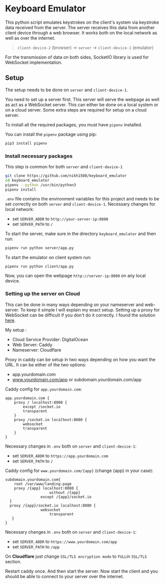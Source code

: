 # Keyboard Emulator

This python script emulates keystrokes on the client's system via keystroke data received from the server. The server receives this data from another client device through a web browser. It works both on the local network as well as over the internet.

> `client-device-2` (browser)	&#8594;	`server`	&#8594;	`client-device-1` (emulator)

For the transmission of data on both sides, SocketIO library is used for WebSocket implementation.



## Setup

The setup needs to be done on `server` and `client-device-1`.

You need to set up a server first. This server will serve the webpage as well as act as a WebSocket server. This can either be done on a local system or on a cloud server. Some extra steps are required for setup on a cloud server.

To install all the required packages, you must have `pipenv` installed.

You can install the `pipenv` package using pip:

```bash
pip3 install pipenv
```



### Install necessary packages

This step is common for both `server` and `client-device-1` 

```bash
git clone https://github.com/nikh1508/keyboard_emulator
cd keyboard_emulator
pipenv --python /usr/bin/python3
pipenv install
```

 `.env` file contains the environment variables for this project and needs to be set correctly on both `server` and `client-device-1`. Necessary changes for local network:

- set `SERVER_ADDR` to `http://your-server-ip:8080`
- set `SERVER_PATH` to `/`

To start the server, make sure in the directory `keyboard_emulator` and then run:

```bash
pipenv run python server/app.py
```

To start the emulator on client system run:

```
pipenv run python client/app.py
```

Now, you can open the webpage `http://server-ip:8080` on any local device.



### Setting up the server on Cloud

This can be done in many ways depending on your nameserver and web-server. To keep it simple I will explain my exact setup. Setting up a proxy for WebSocket can be difficult if you don't do it correctly. I found the solution <a href="https://github.com/mattermost/mattermost-docker/issues/363#issuecomment-578495685">here</a>.

My setup :

- Cloud Service Provider:  DigitalOcean
- Web Server:  Caddy
- Nameserver:  Cloudflare



Proxy in caddy can be setup in two ways depending on how you want the URL. It can be either of the two options:

- app.yourdomain.com
- www.yourdomain.com/app or subdomain.yourdomain.com/app

Caddy config for `app.yourdomain.com`:

```
app.yourdomain.com {
	proxy / localhost:8080 {
		except /socket.io
		transparent
	}
	proxy /socket.io localhost:8080 {
		websocket
		transparent
	}
}
```

Necessary changes in `.env` both on `server` and `client-device-1`:

- set `SERVER_ADDR` to `https://app.yourdomain.com`
- set `SERVER_PATH` to `/`



Caddy config for `www.yourdomain.com/{app}` (change {app} in your case):

```
subdomain.yourdomain.com{
	root /var/www/landing-page
	proxy /{app} localhost:8080 {
					without /{app}
  				except /{app}/socket.io
  }
  proxy /{app}/socket.io localhost:8080 {
  				websocket
 					transparent
   }
}
```

Necessary changes in `.env` both on `server` and `client-device-1`:

- set `SERVER_ADDR` to `https://www.yourdomain.com/app`
- set `SERVER_PATH` to `/app`

On __Cloudflare__ just change `SSL/TLS encryption mode` to `FULL`in `SSL/TLS` section.

Restart caddy once. And then start the server. Now start the client and you should be able to connect to your server over the internet.



